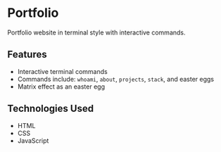 # Portfolio 

Portfolio website in terminal style with interactive commands.

## Features
- Interactive terminal commands
- Commands include: `whoami`, `about`, `projects`, `stack`, and easter eggs
- Matrix effect as an easter egg

## Technologies Used
- HTML
- CSS
- JavaScript

